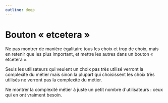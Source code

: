```yaml
---
outline: deep
---
```


# Bouton « etcetera »

Ne pas montrer de manière égalitaire tous les choix et trop de choix, mais en
retenir que les plus important, et mettre les autres dans un bouton « etcetera
».

Seuls les utilisateurs qui veulent un choix pas très utilisé verront la
complexité du métier mais sinon la plupart qui choisissent les choix très
utilisés ne verront pas la complexité du métier.

Ne montrer la complexité métier à juste un petit nombre d'utilisateurs : ceux
qui en ont vraiment besoin.

<script lang="ts" setup>
import BoutonEtcetera from './utils/BoutonEtcetera.vue'
</script>

<BoutonEtcetera />
